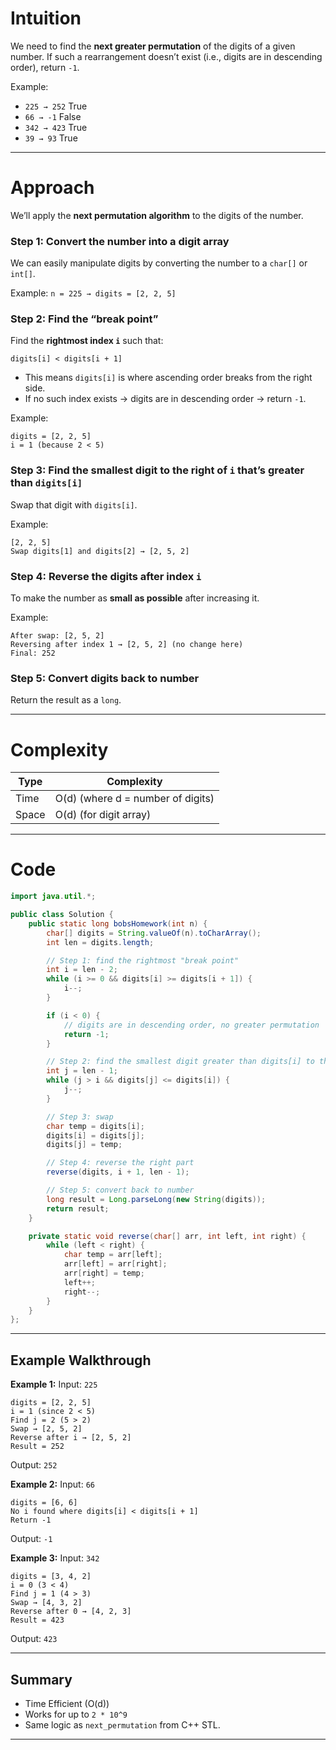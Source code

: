 # Intuition

We need to find the **next greater permutation** of the digits of a given number.
If such a rearrangement doesn’t exist (i.e., digits are in descending order), return `-1`.

Example:

* `225 → 252` True
* `66 → -1` False
* `342 → 423` True
* `39 → 93` True

---

# Approach

We’ll apply the **next permutation algorithm** to the digits of the number.

### Step 1: Convert the number into a digit array

We can easily manipulate digits by converting the number to a `char[]` or `int[]`.

Example:
`n = 225 → digits = [2, 2, 5]`

### Step 2: Find the “break point”

Find the **rightmost index `i`** such that:

```
digits[i] < digits[i + 1]
```

* This means `digits[i]` is where ascending order breaks from the right side.
* If no such index exists → digits are in descending order → return `-1`.

Example:

```
digits = [2, 2, 5]
i = 1 (because 2 < 5)
```

### Step 3: Find the smallest digit to the right of `i` that’s **greater** than `digits[i]`

Swap that digit with `digits[i]`.

Example:

```
[2, 2, 5]
Swap digits[1] and digits[2] → [2, 5, 2]
```

### Step 4: Reverse the digits after index `i`

To make the number as **small as possible** after increasing it.

Example:

```
After swap: [2, 5, 2]
Reversing after index 1 → [2, 5, 2] (no change here)
Final: 252
```

### Step 5: Convert digits back to number

Return the result as a `long`.

---

# Complexity

| Type  | Complexity                        |
| ----- | --------------------------------- |
| Time  | O(d) (where d = number of digits) |
| Space | O(d) (for digit array)            |

---

# Code

```java
import java.util.*;

public class Solution {
    public static long bobsHomework(int n) {
        char[] digits = String.valueOf(n).toCharArray();
        int len = digits.length;

        // Step 1: find the rightmost "break point"
        int i = len - 2;
        while (i >= 0 && digits[i] >= digits[i + 1]) {
            i--;
        }

        if (i < 0) {
            // digits are in descending order, no greater permutation
            return -1;
        }

        // Step 2: find the smallest digit greater than digits[i] to the right
        int j = len - 1;
        while (j > i && digits[j] <= digits[i]) {
            j--;
        }

        // Step 3: swap
        char temp = digits[i];
        digits[i] = digits[j];
        digits[j] = temp;

        // Step 4: reverse the right part
        reverse(digits, i + 1, len - 1);

        // Step 5: convert back to number
        long result = Long.parseLong(new String(digits));
        return result;
    }

    private static void reverse(char[] arr, int left, int right) {
        while (left < right) {
            char temp = arr[left];
            arr[left] = arr[right];
            arr[right] = temp;
            left++;
            right--;
        }
    }
};

```

---

## Example Walkthrough

**Example 1:**
Input: `225`

```
digits = [2, 2, 5]
i = 1 (since 2 < 5)
Find j = 2 (5 > 2)
Swap → [2, 5, 2]
Reverse after i → [2, 5, 2]
Result = 252
```

Output: `252`

**Example 2:**
Input: `66`

```
digits = [6, 6]
No i found where digits[i] < digits[i + 1]
Return -1
```

Output: `-1`

**Example 3:**
Input: `342`

```
digits = [3, 4, 2]
i = 0 (3 < 4)
Find j = 1 (4 > 3)
Swap → [4, 3, 2]
Reverse after 0 → [4, 2, 3]
Result = 423
```

Output: `423`

---

## Summary

* Time Efficient (O(d))
* Works for up to `2 * 10^9`
* Same logic as `next_permutation` from C++ STL.

---
